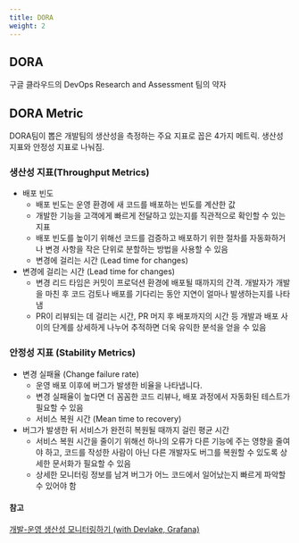```yaml
---
title: DORA
weight: 2
---
```

## DORA
구글 클라우드의 DevOps Research and Assessment 팀의 약자

## DORA Metric
DORA팀이 뽑은 개발팀의 생산성을 측정하는 주요 지표로 꼽은 4가지 메트릭. 생산성 지표와 안정성 지표로 나눠짐.
### 생산성 지표(Throughput Metrics)
- 배포 빈도
  - 배포 빈도는 운영 환경에 새 코드를 배포하는 빈도를 계산한 값
  - 개발한 기능을 고객에게 빠르게 전달하고 있는지를 직관적으로 확인할 수 있는 지표
  - 배포 빈도를 높이기 위해선 코드를 검증하고 배포하기 위한 절차를 자동화하거나 변경 사항을 작은 단위로 분할하는 방법을 사용할 수 있음
  - 변경에 걸리는 시간 (Lead time for changes)
- 변경에 걸리는 시간 (Lead time for changes)
  - 변경 리드 타임은 커밋이 프로덕션 환경에 배포될 때까지의 간격. 개발자가 개발을 마친 후 코드 검토나 배포를 기다리는 동안 지연이 얼마나 발생하는지를 나타냄
  - PR이 리뷰되는 데 걸리는 시간, PR 머지 후 배포까지의 시간 등 개발과 배포 사이의 단계를 상세하게 나누어 추적하면 더욱 유익한 분석을 얻을 수 있음

### 안정성 지표 (Stability Metrics)
- 변경 실패율 (Change failure rate)
  - 운영 배포 이후에 버그가 발생한 비율을 나타냅니다.
  - 변경 실패율이 높다면 더 꼼꼼한 코드 리뷰나, 배포 과정에서 자동화된 테스트가 필요할 수 있음
  - 서비스 복원 시간 (Mean time to recovery)
- 버그가 발생한 뒤 서비스가 완전히 복원될 때까지 걸린 평균 시간
  - 서비스 복원 시간을 줄이기 위해선 하나의 오류가 다른 기능에 주는 영향을 줄여야 하고, 코드를 작성한 사람이 아닌 다른 개발자도 버그를 복원할 수 있도록 상세한 문서화가 필요할 수 있음
  - 상세한 모니터링 정보를 남겨 버그가 어느 코드에서 일어났는지 빠르게 파악할 수 있어야 함

#### 참고
[개발-운영 생산성 모니터링하기 (with Devlake, Grafana)](https://tech.inflab.com/20240221-dora-metric-with-devlake/)